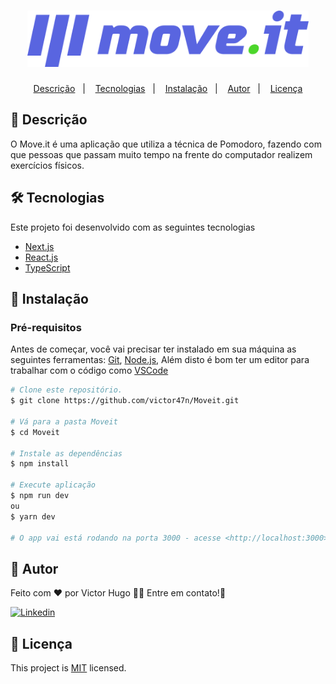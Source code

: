<h1 align="center">
  <img width="450px" src="./public/logo-full.svg" />
  <br />
</h1>
<p align="center">
  <a href="#page_facing_up-descrição">Descrição</a>&nbsp;&nbsp;&nbsp;|&nbsp;&nbsp;&nbsp;
  <a href="#-tecnologias">Tecnologias</a>&nbsp;&nbsp;&nbsp;|&nbsp;&nbsp;&nbsp;
  <a href="#closed_book-instalação">Instalação</a>&nbsp;&nbsp;&nbsp;|&nbsp;&nbsp;&nbsp;
  <a href="#man-autor">Autor</a>&nbsp;&nbsp;&nbsp;|&nbsp;&nbsp;&nbsp;
  <a href="#memo-licença">Licença</a>
</p>

## :page_facing_up: Descrição
O Move.it é uma aplicação que utiliza a técnica de Pomodoro, fazendo com que pessoas que passam muito tempo na frente do computador realizem exercícios físicos.

## 🛠 Tecnologias
Este projeto foi desenvolvido com as seguintes tecnologias

- [Next.js](https://nextjs.org/)
- [React.js](https://pt-br.reactjs.org/)
- [TypeScript](https://www.typescriptlang.org/)

## :closed_book: Instalação

### Pré-requisitos
Antes de começar, você vai precisar ter instalado em sua máquina as seguintes ferramentas:
[Git](https://git-scm.com), [Node.js](https://nodejs.org/en/), Além disto é bom ter um editor para trabalhar com o código como [VSCode](https://code.visualstudio.com/)

```bash
# Clone este repositório.
$ git clone https://github.com/victor47n/Moveit.git

# Vá para a pasta Moveit
$ cd Moveit

# Instale as dependências
$ npm install 

# Execute aplicação
$ npm run dev
ou
$ yarn dev

# O app vai está rodando na porta 3000 - acesse <http://localhost:3000>
```

## :man: Autor

Feito com ❤️ por Victor Hugo :wave::wave: Entre em contato!🚀

<a href="https://www.linkedin.com/in/victor47n/">
  <img alt="Linkedin" src="https://img.shields.io/badge/-Victor%20Hugo-9871F5?label=Linkedin&logo=linkedin&style=flat-square">
</a>


## :memo: Licença

This project is [MIT](./LICENSE.txt) licensed.
